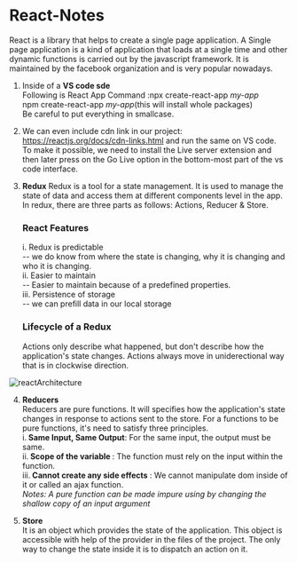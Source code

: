 # React-Notes
React is a library that helps to create a single page application. A Single page application is a kind of application that loads at a single time and other dynamic functions is carried out by the javascript framework. It is maintained by the facebook organization and is very popular nowadays. 

1. Inside of a
   <b> VS code sde</b><br>
   Following is React App Command :npx create-react-app <i>my-app</i><br>
   npm create-react-app <i>my-app</i>(this will install whole packages)<br>
   Be careful to put everything in smallcase.
2. We can even include cdn link in our project:
   https://reactjs.org/docs/cdn-links.html and run the same on VS code. </br>
   To make it possible, we need to install the Live server extension and then later press on the Go Live option in the bottom-most part of the vs code interface. 
3. <b>Redux</b>
   Redux is a tool for a state management. It is used to manage the state of data and access them at different components level in the app. In redux, there are three parts as follows: Actions, Reducer & Store.<br>
   <h3>React Features</h3>
   i. Redux is predictable<br>
         -- we do know from where the state is changing, why it is changing and who it is changing.<br>
   ii. Easier to maintain<br>
        -- Easier to maintain because of a predefined properties.<br>
   iii. Persistence of storage <br>
       -- we can prefill data in our local storage<br>
       
   <h3>Lifecycle of a Redux</h3>   
   <p>Actions only describe what happened, but don't describe how the application's state changes. Actions always move in uniderectional way that is in clockwise direction. <p>
   

![reactArchitecture](https://user-images.githubusercontent.com/96413187/198951659-9a73bceb-d901-42d1-b518-ac6659cc4e38.png)

   4. <b>Reducers</b><br/>
      Reducers are pure functions. It will specifies how the application's state changes in response to actions sent to the store. For a functions to be pure functions, it's need to satisfy three principles.<br/>
   i.<b> Same Input, Same Output</b>: For the same input, the output must be same.<br/>
   ii.<b> Scope of the variable </b>: The function must rely on the input within the function.<br/>
   iii.<b> Cannot create any side effects</b> :  We cannot manipulate dom inside of it or called an ajax function.<br/>
   <i>Notes: A pure function can be made impure using by changing the shallow copy of an input argument</i><br/>

   5. <b>Store</b><br/>
    It is an object which provides the state of the application. This object is accessible with help of the provider in the files of the project. The only way to change the state inside it is to dispatch an action on it.<br/>
   
